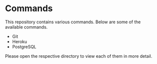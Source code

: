 # Commands

This repository contains various commands.
Below are some of the available commands.

* Git
* Heroku
* PostgreSQL

Please open the respective directory to view each of them in more detail.
